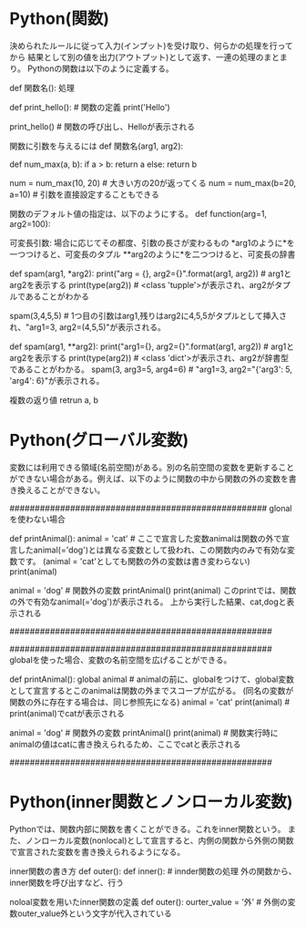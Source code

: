 # Python(関数)
決められたルールに従って入力(インプット)を受け取り、何らかの処理を行ってから
結果として別の値を出力(アウトプット)として返す、一連の処理のまとまり。
Pythonの関数は以下のように定義する。

def 関数名():
    処理

def print_hello(): # 関数の定義
    print('Hello')

print_hello() # 関数の呼び出し、Helloが表示される

関数に引数を与えるには
def 関数名(arg1, arg2):

def num_max(a, b):
    if a > b:
        return a
    else:
        return b

num = num_max(10, 20) # 大きい方の20が返ってくる
num  = num_max(b=20, a=10) # 引数を直接設定することもできる



関数のデフォルト値の指定は、以下のようにする。
def function(arg=1, arg2=100):

可変長引数: 場合に応じてその都度、引数の長さが変わるもの
*arg1のように\*を一つつけると、可変長のタプル
**arg2のように\*を二つつけると、可変長の辞書

def spam(arg1, *arg2):
    print("arg = {}, arg2={}".format(arg1, arg2)) # arg1とarg2を表示する
    print(type(arg2)) # <class 'tupple'>が表示され、arg2がタプルであることがわかる

spam(3,4,5,5)
\# 1つ目の引数はarg1,残りはarg2に4,5,5がタプルとして挿入され、"arg1=3, arg2=(4,5,5)"が表示される。

def spam(arg1, **arg2):
    print("arg1={}, arg2={}".format(arg1, arg2)) # arg1とarg2を表示する
    print(type(arg2)) # <class 'dict'>が表示され、arg2が辞書型であることがわかる。
spam(3, arg3=5, arg4=6) # "arg1=3, arg2="{'arg3': 5, 'arg4': 6}"が表示される。

複数の返り値
retrun a, b


# Python(グローバル変数)
変数には利用できる領域(名前空間)がある。別の名前空間の変数を更新することができない場合がある。例えば、以下のように関数の中から関数の外の変数を書き換えることができない。

###################################################
glonalを使わない場合 

def printAnimal():
    animal = 'cat'
    # ここで宣言した変数animalは関数の外で宣言したanimal(='dog')とは異なる変数として扱われ、この関数内のみで有効な変数です。
    (animal = 'cat'としても関数の外の変数は書き変わらない)
    print(animal)

animal = 'dog' # 関数外の変数
printAnimal()
print(animal)
このprintでは、関数の外で有効なanimal(='dog')が表示される。
上から実行した結果、cat,dogと表示される

####################################################


####################################################
globalを使った場合、変数の名前空間を広げることができる。

def printAnimal():
    global animal # animalの前に、globalをつけて、global変数として宣言するとこのanimalは関数の外までスコープが広がる。
    (同名の変数が関数の外に存在する場合は、同じ参照先になる)
    animal = 'cat'
    print(animal) # print(animal)でcatが表示される

animal = 'dog' # 関数外の変数
printAnimal()
print(animal)
\# 関数実行時にanimalの値はcatに書き換えられるため、ここでcatと表示される

####################################################



# Python(inner関数とノンローカル変数)
Pythonでは、関数内部に関数を書くことができる。これをinner関数という。
また、ノンローカル変数(nonlocal)として宣言すると、内側の関数から外側の関数で宣言された変数を書き換えられるようになる。

inner関数の書き方
def outer():
    def inner():
     # innder関数の処理
    外の関数から、inner関数を呼び出すなど、行う

noloal変数を用いたinner関数の定義
def outer():
    ourter_value = '外’
    # 外側の変数outer_value外という文字が代入されている 